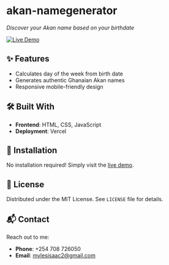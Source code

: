 # akan-namegenerator  
*Discover your Akan name based on your birthdate*

[![Live Demo](https://img.shields.io/badge/Akan_Generator-Live_Demo-2ea44f?style=for-the-badge)](https://akan-namegenerator.vercel.app/)

## ✨ Features
- Calculates day of the week from birth date
- Generates authentic Ghanaian Akan names
- Responsive mobile-friendly design

## 🛠️ Built With
- **Frontend**: HTML, CSS, JavaScript 
- **Deployment**: Vercel

## 🚀 Installation  
No installation required! Simply visit the [live demo](https://akan-namegenerator.vercel.app/).

## 📜 License  
Distributed under the MIT License. See `LICENSE` file for details.

## 📬 Contact  
Reach out to me:  
- **Phone**: +254 708 726050   
- **Email**: [mylesisaac2@gmail.com](mailto:mylesisaac2@gmail.com)  
